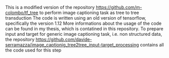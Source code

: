 This is a modified version of the repository https://github.com/m-colombo/tf_tree to perform image captioning task as tree to tree transduction
The code is written using an old version of tensorflow, specifically the version 1.12
More informations about the usage of the code can be found in my thesis, which is contatined in this repository.
To prepare input and target for generic image captioning task, i.e. non structured data, the repository https://github.com/davide-serramazza/image_captionig_tree2tree_input-target_processing contains all the code used for this step
